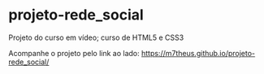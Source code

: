 # projeto-rede_social
 Projeto do curso em vídeo; curso de HTML5 e CSS3


Acompanhe o projeto pelo link ao lado: <https://m7theus.github.io/projeto-rede_social/>
